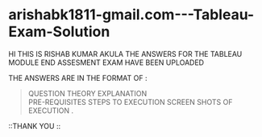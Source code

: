 # arishabk1811-gmail.com---Tableau-Exam-Solution

HI 
THIS IS RISHAB KUMAR AKULA 
THE ANSWERS FOR THE TABLEAU MODULE END ASSESMENT EXAM HAVE BEEN UPLOADED 

THE ANSWERS ARE IN THE FORMAT OF :
> QUESTION 
>THEORY EXPLANATION  
>PRE-REQUISITES 
>STEPS TO EXECUTION 
> SCREEN SHOTS OF EXECUTION .

  ::THANK YOU ::
